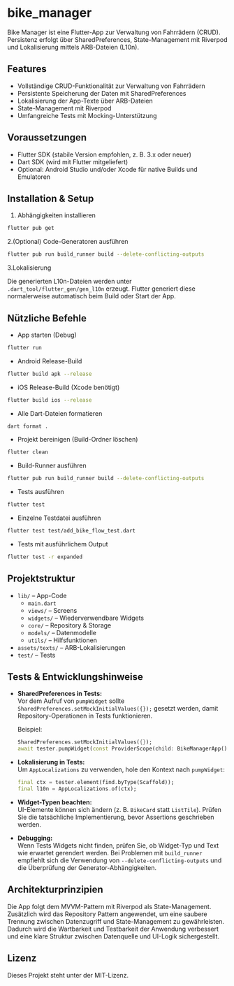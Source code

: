 # bike_manager

Bike Manager ist eine Flutter-App zur Verwaltung von Fahrrädern (CRUD). Persistenz erfolgt über SharedPreferences, State-Management mit Riverpod und Lokalisierung mittels ARB-Dateien (L10n).

## Features

- Vollständige CRUD-Funktionalität zur Verwaltung von Fahrrädern  
- Persistente Speicherung der Daten mit SharedPreferences  
- Lokalisierung der App-Texte über ARB-Dateien  
- State-Management mit Riverpod  
- Umfangreiche Tests mit Mocking-Unterstützung  

## Voraussetzungen

- Flutter SDK (stabile Version empfohlen, z. B. 3.x oder neuer)  
- Dart SDK (wird mit Flutter mitgeliefert)  
- Optional: Android Studio und/oder Xcode für native Builds und Emulatoren  

## Installation & Setup

1. Abhängigkeiten installieren

```bash
flutter pub get
```

2.(Optional) Code-Generatoren ausführen

```bash
flutter pub run build_runner build --delete-conflicting-outputs
```

3.Lokalisierung

Die generierten L10n-Dateien werden unter `.dart_tool/flutter_gen/gen_l10n` erzeugt. Flutter generiert diese normalerweise automatisch beim Build oder Start der App.

## Nützliche Befehle

- App starten (Debug)

```bash
flutter run
```

- Android Release-Build

```bash
flutter build apk --release
```

- iOS Release-Build (Xcode benötigt)

```bash
flutter build ios --release
```

- Alle Dart-Dateien formatieren

```bash
dart format .
```

- Projekt bereinigen (Build-Ordner löschen)

```bash
flutter clean
```

- Build-Runner ausführen

```bash
flutter pub run build_runner build --delete-conflicting-outputs
```

- Tests ausführen

```bash
flutter test
```

- Einzelne Testdatei ausführen

```bash
flutter test test/add_bike_flow_test.dart
```

- Tests mit ausführlichem Output

```bash
flutter test -r expanded
```

## Projektstruktur

- `lib/` – App-Code  
  - `main.dart`  
  - `views/` – Screens  
  - `widgets/` – Wiederverwendbare Widgets  
  - `core/` – Repository & Storage  
  - `models/` – Datenmodelle  
  - `utils/` – Hilfsfunktionen  
- `assets/texts/` – ARB-Lokalisierungen  
- `test/` – Tests  

## Tests & Entwicklungshinweise

- **SharedPreferences in Tests:**  
  Vor dem Aufruf von `pumpWidget` sollte `SharedPreferences.setMockInitialValues({});` gesetzt werden, damit Repository-Operationen in Tests funktionieren.

  Beispiel:

  ```dart
  SharedPreferences.setMockInitialValues({});
  await tester.pumpWidget(const ProviderScope(child: BikeManagerApp()));
  ```

- **Lokalisierung in Tests:**  
  Um `AppLocalizations` zu verwenden, hole den Kontext nach `pumpWidget`:

  ```dart
  final ctx = tester.element(find.byType(Scaffold));
  final l10n = AppLocalizations.of(ctx);
  ```

- **Widget-Typen beachten:**  
  UI-Elemente können sich ändern (z. B. `BikeCard` statt `ListTile`). Prüfen Sie die tatsächliche Implementierung, bevor Assertions geschrieben werden.

- **Debugging:**  
  Wenn Tests Widgets nicht finden, prüfen Sie, ob Widget-Typ und Text wie erwartet gerendert werden. Bei Problemen mit `build_runner` empfiehlt sich die Verwendung von `--delete-conflicting-outputs` und die Überprüfung der Generator-Abhängigkeiten.

## Architekturprinzipien

Die App folgt dem MVVM-Pattern mit Riverpod als State-Management. Zusätzlich wird das Repository Pattern angewendet, um eine saubere Trennung zwischen Datenzugriff und State-Management zu gewährleisten. Dadurch wird die Wartbarkeit und Testbarkeit der Anwendung verbessert und eine klare Struktur zwischen Datenquelle und UI-Logik sichergestellt.

## Lizenz

Dieses Projekt steht unter der MIT-Lizenz.

